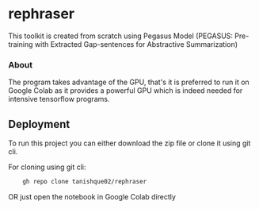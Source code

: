 
# rephraser

This toolkit is created from scratch using Pegasus Model (PEGASUS: Pre-training with Extracted Gap-sentences for Abstractive Summarization)

### About
The program takes advantage of the GPU, that's it is preferred to run it on Google Colab as it provides a powerful GPU which is indeed needed for intensive tensorflow programs.


## Deployment

To run this project you can either download the zip file or clone it using git cli.

For cloning using git cli:
```bash
    gh repo clone tanishque02/rephraser
```
OR just open the notebook in Google Colab directly

